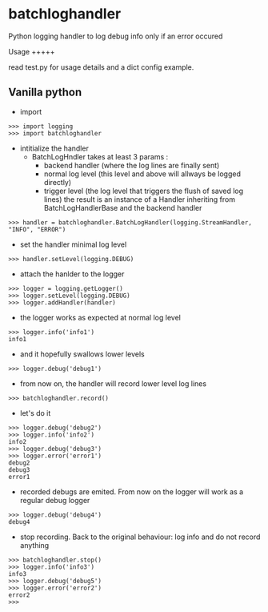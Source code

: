 batchloghandler
===============

Python logging handler to log debug info only if an error occured


Usage
+++++

read test.py for usage details and a dict config example.

Vanilla python
--------------

- import

```
>>> import logging
>>> import batchloghandler
```
- intitialize the handler
  - BatchLogHndler takes at least 3 params :
    - backend handler (where the log lines are finally sent)
    - normal log level (this level and above will allways be logged directly)
    - trigger level (the log level that triggers the flush of saved log lines)
    the result is an instance of a Handler inheriting from BatchLogHandlerBase and the backend handler
```
>>> handler = batchloghandler.BatchLogHandler(logging.StreamHandler, "INFO", "ERROR")
```
- set the handler minimal log level
```
>>> handler.setLevel(logging.DEBUG)
```
- attach the hanlder to the logger
```
>>> logger = logging.getLogger()
>>> logger.setLevel(logging.DEBUG)
>>> logger.addHandler(handler)
```
- the logger works as expected at normal log level
```
>>> logger.info('info1')
info1
```
- and it hopefully swallows lower levels
```
>>> logger.debug('debug1')
```
- from now on, the handler will record lower level log lines
```
>>> batchloghandler.record()
```
- let's do it
```
>>> logger.debug('debug2')
>>> logger.info('info2')
info2
>>> logger.debug('debug3')
>>> logger.error('error1')
debug2
debug3
error1
```
- recorded debugs are emited. From now on the logger will work as a regular debug logger
```
>>> logger.debug('debug4')
debug4
```
- stop recording. Back to the original behaviour: log info and do not record anything
```
>>> batchloghandler.stop()
>>> logger.info('info3')
info3
>>> logger.debug('debug5')
>>> logger.error('error2')
error2
>>> 
```
